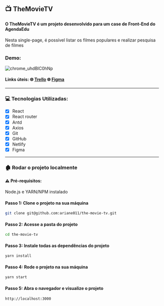 ## :tv: TheMovieTV
#### O TheMovieTV é um projeto desenvolvido para um case de Front-End do AgendaEdu
Nesta single-page, é possível listar os filmes populares e realizar pesquisa de filmes

### Demo:

![chrome_uhdBlC0hNp](https://user-images.githubusercontent.com/25783083/194236981-be41c200-a8d8-4899-8ea8-954268162ddc.gif)


#### Links úteis: :globe_with_meridians: [Trello](https://trello.com/invite/b/mUe1ea2R/e2ed255a76d4972b188b4bfa6bd16f98/case-agendaedu) :globe_with_meridians: [Figma](https://www.figma.com/file/iQRJcMd43RwOXEHuF8YxYC/TheMovieTV?node-id=0%3A1)

****

### 💻 Tecnologias Utilizadas:
- [x] React
- [x] React router
- [x] Antd
- [x] Axios
- [x] Git
- [x] GitHub
- [x] Netlify
- [x] Figma

****
 
### 🏚️ Rodar o projeto localmente

#### ⚠️ Pré-requisitos:
Node.js e YARN/NPM instalado
#### Passo 1: Clone o projeto na sua máquina
```sh
git clone git@github.com:ariane011/the-movie-tv.git
```
#### Passo 2: Acesse a pasta do projeto

```sh
cd the-movie-tv
```
#### Passo 3: Instale todas as dependências do projeto

```sh
yarn install
```
#### Passo 4: Rode o projeto na sua máquina

```sh
yarn start
````
#### Passo 5: Abra o navegador e visualize o projeto

```sh
http://localhost:3000
````
